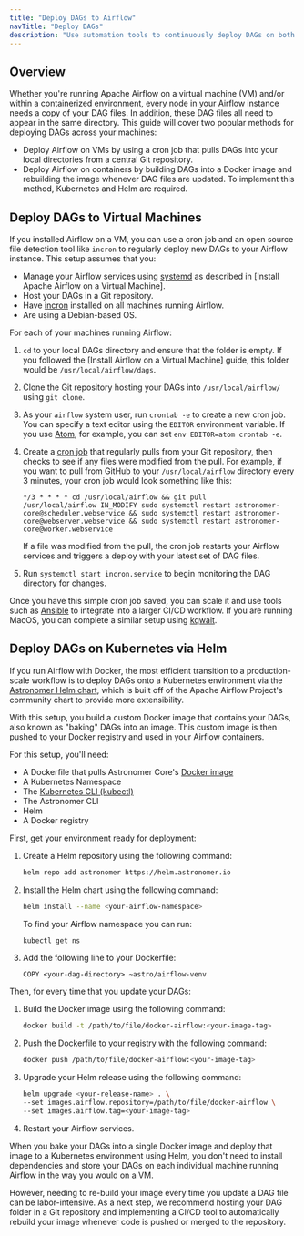 ```yaml
---
title: "Deploy DAGs to Airflow"
navTitle: "Deploy DAGs"
description: "Use automation tools to continuously deploy DAGs on both virtual machines and Docker."
---
```


## Overview

Whether you're running Apache Airflow on a virtual machine (VM) and/or within a containerized environment, every node in your Airflow instance needs a copy of your DAG files. In addition, these DAG files all need to appear in the same directory. This guide will cover two popular methods for deploying DAGs across your machines:

- Deploy Airflow on VMs by using a cron job that pulls DAGs into your local directories from a central Git repository.
- Deploy Airflow on containers by building DAGs into a Docker image and rebuilding the image whenever DAG files are updated. To implement this method, Kubernetes and Helm are required.

## Deploy DAGs to Virtual Machines

If you installed Airflow on a VM, you can use a cron job and an open source file detection tool like `incron` to regularly deploy new DAGs to your Airflow instance. This setup assumes that you:

- Manage your Airflow services using [systemd](https://systemd.io/) as described in [Install Apache Airflow on a Virtual Machine].
- Host your DAGs in a Git repository.
- Have [incron](https://github.com/ar-/incron) installed on all machines running Airflow.
- Are using a Debian-based OS.

For each of your machines running Airflow:

1. `cd` to your local DAGs directory and ensure that the folder is empty. If you followed the [Install Airflow on a Virtual Machine] guide, this folder would be `/usr/local/airflow/dags`.

2. Clone the Git repository hosting your DAGs into `/usr/local/airflow/` using `git clone`.

3. As your `airflow` system user, run `crontab -e` to create a new cron job. You can specify a text editor using the `EDITOR` environment variable. If you use [Atom](https://atom.io/), for example, you can set `env EDITOR=atom crontab -e`.

4. Create a [cron job](https://crontab.guru/) that regularly pulls from your Git repository, then checks to see if any files were modified from the pull. For example, if you want to pull from GitHub to your `/usr/local/airflow` directory every 3 minutes, your cron job would look something like this:

    ```
    */3 * * * * cd /usr/local/airflow && git pull
    /usr/local/airflow IN_MODIFY sudo systemctl restart astronomer-core@scheduler.webservice && sudo systemctl restart astronomer-core@webserver.webservice && sudo systemctl restart astronomer-core@worker.webservice
    ```

    If a file was modified from the pull, the cron job restarts your Airflow services and triggers a deploy with your latest set of DAG files.

5. Run `systemctl start incron.service` to begin monitoring the DAG directory for changes.

Once you have this simple cron job saved, you can scale it and use tools such as [Ansible](https://docs.ansible.com/ansible/latest/user_guide/index.html) to integrate into a larger CI/CD workflow. If you are running MacOS, you can complete a similar setup using [kqwait](https://github.com/sschober/kqwait).

## Deploy DAGs on Kubernetes via Helm

If you run Airflow with Docker, the most efficient transition to a production-scale workflow is to deploy DAGs onto a Kubernetes environment via the [Astronomer Helm chart](https://github.com/astronomer/airflow-chart), which is built off of the Apache Airflow Project's community chart to provide more extensibility.

With this setup, you build a custom Docker image that contains your DAGs, also known as "baking" DAGs into an image. This custom image is then pushed to your Docker registry and used in your Airflow containers.

For this setup, you'll need:

- A Dockerfile that pulls Astronomer Core's [Docker image](https://github.com/astronomer/docker-airflow)
- A Kubernetes Namespace
- The [Kubernetes CLI (kubectl)](https://kubernetes.io/docs/tasks/tools/)
- The Astronomer CLI
- Helm
- A Docker registry

First, get your environment ready for deployment:

1. Create a Helm repository using the following command:

    ```sh
    helm repo add astronomer https://helm.astronomer.io
    ```

2. Install the Helm chart using the following command:

    ```sh
    helm install --name <your-airflow-namespace>
    ```

    To find your Airflow namespace you can run:

    ```sh
    kubectl get ns
    ```

3. Add the following line to your Dockerfile:

    ```
    COPY <your-dag-directory> ~astro/airflow-venv
    ```

Then, for every time that you update your DAGs:

1. Build the Docker image using the following command:

    ```sh
    docker build -t /path/to/file/docker-airflow:<your-image-tag>
    ```

2. Push the Dockerfile to your registry with the following command:

    ```sh
    docker push /path/to/file/docker-airflow:<your-image-tag>
    ```

3. Upgrade your Helm release using the following command:

    ```sh
    helm upgrade <your-release-name> . \
    --set images.airflow.repository=/path/to/file/docker-airflow \
    --set images.airflow.tag=<your-image-tag>
    ```

4. Restart your Airflow services.

When you bake your DAGs into a single Docker image and deploy that image to a Kubernetes environment using Helm, you don't need to install dependencies and store your DAGs on each individual machine running Airflow in the way you would on a VM.

However, needing to re-build your image every time you update a DAG file can be labor-intensive. As a next step, we recommend hosting your DAG folder in a Git repository and implementing a CI/CD tool to automatically rebuild your image whenever code is pushed or merged to the repository.  
